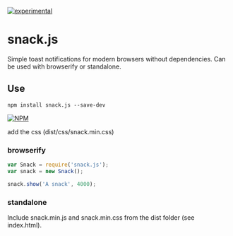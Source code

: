 [![experimental](http://hughsk.github.io/stability-badges/dist/experimental.svg)](http://github.com/hughsk/stability-badges)

# snack.js

Simple toast notifications for modern browsers without dependencies.
Can be used with browserify or standalone.

## Use

`npm install snack.js --save-dev`

[![NPM](https://nodei.co/npm/snack.js.png?downloads=true)](https://nodei.co/npm/snack.js/)

add the css (dist/css/snack.min.css)

### browserify

```js
var Snack = require('snack.js');
var snack = new Snack();

snack.show('A snack', 4000);
```

### standalone

Include snack.min.js and snack.min.css from the dist folder (see index.html).
